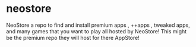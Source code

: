 # neostore
NeoStore a repo to find and install premium apps , ++apps , tweaked apps, and many games that you want to play all hosted by NeoStore! This might be the premium repo they will host for there AppStore!

